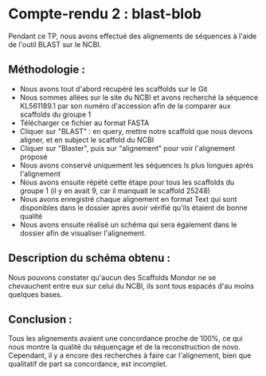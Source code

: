 # Compte-rendu 2 : blast-blob

Pendant ce TP, nous avons effectué des alignements de séquences à l'aide de l'outil BLAST sur le NCBI.

## Méthodologie : 

- Nous avons tout d'abord récupéré les scaffolds sur le Git 
- Nous sommes allées sur le site du NCBI et avons recherché la séquence KL561189.1 par son numéro d'accession afin de la comparer aux scaffolds du groupe 1
- Télécharger ce fichier au format FASTA
- Cliquer sur "BLAST" : en query, mettre notre scaffold que nous devons aligner, et en subject le scaffold du NCBI
- Cliquer sur "Blaster", puis sur "alignement" pour voir l'alignement proposé
- Nous avons conservé uniquement les séquences ls plus longues après l'alignement
- Nous avons ensuite répété cette étape pour tous les scaffolds du groupe 1 (il y en avait 9, car il manquait le scaffold 25248)
- Nous avons enregistré chaque alignement en format Text qui sont disponibles dans le dossier après avoir vérifié qu'ils étaient de bonne qualité
- Nous avons ensuite réalisé un schéma qui sera également dans le dossier afin de visualiser l'alignement.

## Description du schéma obtenu : 

Nous pouvons constater qu'aucun des Scaffolds Mondor ne se chevauchent entre eux sur celui du NCBI, ils sont tous espacés d'au moins quelques bases.


## Conclusion : 

Tous les alignements avaient une concordance proche de 100%, ce qui nous montre la qualité du séquençage et de la reconstruction de novo. 
Cependant, il y a encore des recherches à faire car l'alignement, bien que qualitatif de part sa concordance, est incomplet. 
 

